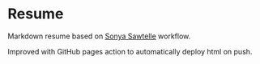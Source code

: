 # Resume

Markdown resume based on [Sonya Sawtelle](https://sdsawtelle.github.io/blog/output/simple-markdown-resume-with-pandoc-and-wkhtmltopdf.html) workflow.

Improved with GitHub pages action to automatically deploy html on push.
